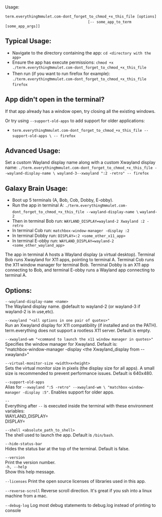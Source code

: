 Usage:

```
term.everything❗mmulet.com-dont_forget_to_chmod_+x_this_file [options]
                                      [-- some_app_to_term [some_app_args]]
```
## Typical Usage:

- Navigate to the directory containing the app:
  `cd <directory with the app>`
- Ensure the app has execute permissions:
  `chmod +x ./term.everything❗mmulet.com-dont_forget_to_chmod_+x_this_file`
- Then run (if you want to run firefox for example):
  `./term.everything❗mmulet.com-dont_forget_to_chmod_+x_this_file firefox`

## App didn't open in the terminal?
If that app already has a window open, try closing all the existing windows.

Or try using `--support-old-apps` to add support for older applications:

- `term.everything❗mmulet.com-dont_forget_to_chmod_+x_this_file --support-old-apps \
-- firefox`

## Advanced Usage:

Set a custom Wayland display name along with a custom Xwayland display name:
`./term.everything❗mmulet.com-dont_forget_to_chmod_+x_this_file --wayland-display-name \
wayland-3--xwayland ":2 -retro" -- firefox`

## Galaxy Brain Usage:

- Boot up 5 terminals (A, Bob, Cob, Dobby, E-obby).
- Run the app in terminal A:
  `./term.everything❗mmulet.com-dont_forget_to_chmod_+x_this_file --wayland-display-name \`
`wayland-2`
- Then in terminal Bob run:
  `WAYLAND_DISPLAY=wayland-2 Xwayland :2 -retro`
- In terminal Cob run:
  `matchbox-window-manager -display :2`
- In terminal Dobby run:
  `DISPLAY=:2 <some_other_x11_app>`
- In terminal E-obby run:
  `WAYLAND_DISPLAY=wayland-2 <some_other_wayland_app>`

The app in terminal A hosts a Wayland display (a virtual desktop). Terminal Bob
runs Xwayland for X11 apps, pointing to terminal A. Terminal Cob runs the X11
window manager for terminal Bob. Terminal Dobby is an X11 app connecting to Bob,
and terminal E-obby runs a Wayland app connecting to terminal A.

## Options:

`--wayland-display-name <name>`  
The Wayland display name.
@default to wayland-2 (or wayland-3 if
wayland-2 is in use,etc).

`--xwayland "<all options in one pair of quotes>"`  
Run an Xwayland display for X11 compatibility (if installed and on the PATH).
term.everything does not support a rootless X11 server. Default is empty.

`--xwayland-wm "<command to launch the x11 window manager in quotes>"`  
Specifies the window manager for Xwayland. Default is:  
"matchbox-window-manager -display <the Xwayland_display from --xwayland>"

`--virtual-monitor-size <width>x<height>`  
Sets the virtual monitor size in pixels (the display size for all apps). A
small size is recommended to prevent performance issues. Default is 640x480.

`--support-old-apps`  
Alias for `--xwayland ":5 -retro" --xwayland-wm \
"matchbox-window-manager -display :5"`. Enables support for older apps.

`--`  
Everything after `--` is executed inside the terminal with these environment
variables:  
WAYLAND_DISPLAY=<wayland-display-name>  
DISPLAY=<xwayland-display>

`--shell <absolute_path_to_shell>`  
The shell used to launch the app. Default is `/bin/bash`.

`--hide-status-bar`  
Hides the status bar at the top of the terminal. Default is false.

`--version`  
Print the version number.  
`-h, --help`  
Show this help message.

`--licenses`
Print the open source licenses of libraries used in this app.

`--reverse-scroll`
Reverse scroll direction. It's great if you ssh into a linux machine from a mac.

`--debug-log`
Log most debug statements to debug.log instead of printing to console
